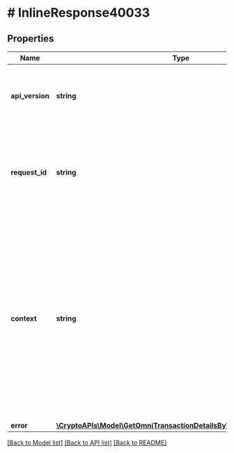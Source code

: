 # # InlineResponse40033

## Properties

Name | Type | Description | Notes
------------ | ------------- | ------------- | -------------
**api_version** | **string** | Specifies the version of the API that incorporates this endpoint. |
**request_id** | **string** | Defines the ID of the request. The &#x60;requestId&#x60; is generated by Crypto APIs and it&#39;s unique for every request. |
**context** | **string** | In batch situations the user can use the context to correlate responses with requests. This property is present regardless of whether the response was successful or returned as an error. &#x60;context&#x60; is specified by the user. | [optional]
**error** | [**\CryptoAPIs\Model\GetOmniTransactionDetailsByTransactionIDTxidE400**](GetOmniTransactionDetailsByTransactionIDTxidE400.md) |  |

[[Back to Model list]](../../README.md#models) [[Back to API list]](../../README.md#endpoints) [[Back to README]](../../README.md)
